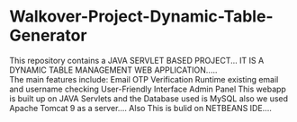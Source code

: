 # Walkover-Project-Dynamic-Table-Generator
This repository contains a JAVA SERVLET BASED PROJECT... IT IS A DYNAMIC TABLE MANAGEMENT WEB APPLICATION.....  
The main features include: Email OTP Verification Runtime existing email and username checking User-Friendly Interface Admin Panel This webapp is built up on JAVA Servlets and the Database used is MySQL also we used Apache Tomcat 9 as a server.... Also This is bulid on NETBEANS IDE....
